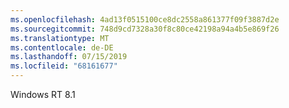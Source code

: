 ```yaml
---
ms.openlocfilehash: 4ad13f0515100ce8dc2558a861377f09f3887d2e
ms.sourcegitcommit: 748d9cd7328a30f8c80ce42198a94a4b5e869f26
ms.translationtype: MT
ms.contentlocale: de-DE
ms.lasthandoff: 07/15/2019
ms.locfileid: "68161677"
---
```

Windows RT 8.1